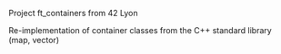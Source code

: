 Project ft_containers from 42 Lyon

Re-implementation of container classes from the C++ standard library (map, vector)
